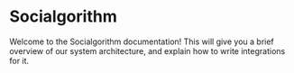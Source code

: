 # Socialgorithm

Welcome to the Socialgorithm documentation! This will give you a brief overview of our system architecture, and explain how to write integrations for it.

